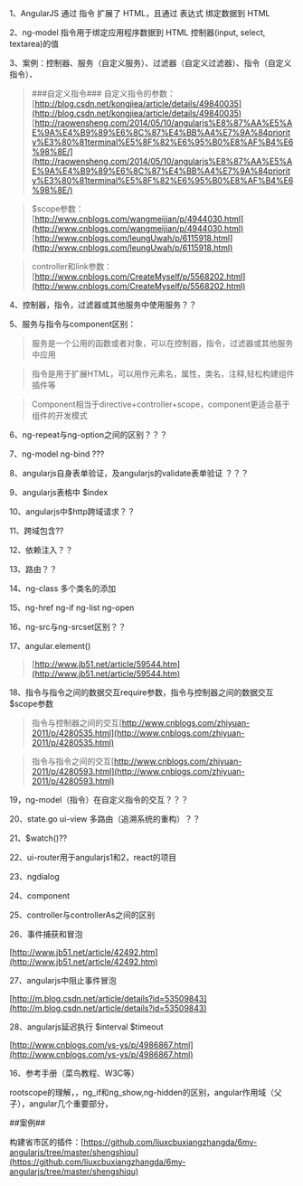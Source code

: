 1、AngularJS 通过 指令 扩展了 HTML，且通过 表达式 绑定数据到 HTML

2、ng-model 指令用于绑定应用程序数据到 HTML 控制器(input, select, textarea)的值

3、案例：控制器、服务（自定义服务）、过滤器（自定义过滤器）、指令（自定义指令）、



>###自定义指令###
> 自定义指令的参数：
> [http://blog.csdn.net/kongjiea/article/details/49840035](http://blog.csdn.net/kongjiea/article/details/49840035)
[http://raowensheng.com/2014/05/10/angularjs%E8%87%AA%E5%AE%9A%E4%B9%89%E6%8C%87%E4%BB%A4%E7%9A%84priority%E3%80%81terminal%E5%8F%82%E6%95%B0%E8%AF%B4%E6%98%8E/](http://raowensheng.com/2014/05/10/angularjs%E8%87%AA%E5%AE%9A%E4%B9%89%E6%8C%87%E4%BB%A4%E7%9A%84priority%E3%80%81terminal%E5%8F%82%E6%95%B0%E8%AF%B4%E6%98%8E/)

> $scope参数：
[http://www.cnblogs.com/wangmeijian/p/4944030.html](http://www.cnblogs.com/wangmeijian/p/4944030.html)
[http://www.cnblogs.com/leungUwah/p/6115918.html](http://www.cnblogs.com/leungUwah/p/6115918.html)

> controller和link参数：
[http://www.cnblogs.com/CreateMyself/p/5568202.html](http://www.cnblogs.com/CreateMyself/p/5568202.html)


4、控制器，指令，过滤器或其他服务中使用服务？？

5、服务与指令与component区别：
> 服务是一个公用的函数或者对象，可以在控制器，指令，过滤器或其他服务中应用

> 指令是用于扩展HTML，可以用作元素名，属性，类名，注释,轻松构建组件插件等

> Component相当于directive+controller+scope，component更适合基于组件的开发模式

6、ng-repeat与ng-option之间的区别？？？

7、ng-model ng-bind  ???

8、angularjs自身表单验证，及angularjs的validate表单验证 ？？？

9、angularjs表格中 $index

10、angularjs中$http跨域请求？？

11、跨域包含??

12、依赖注入？？

13、路由？？

14、ng-class 多个类名的添加

15、ng-href  ng-if ng-list ng-open

16、ng-src与ng-srcset区别？？

17、angular.element()

> [http://www.jb51.net/article/59544.htm](http://www.jb51.net/article/59544.htm)

18、指令与指令之间的数据交互require参数，指令与控制器之间的数据交互$scope参数

> 指令与控制器之间的交互[http://www.cnblogs.com/zhiyuan-2011/p/4280535.html](http://www.cnblogs.com/zhiyuan-2011/p/4280535.html)

> 指令与指令之间的交互[http://www.cnblogs.com/zhiyuan-2011/p/4280593.html](http://www.cnblogs.com/zhiyuan-2011/p/4280593.html)


19，ng-model（指令）在自定义指令的交互？？？

20、state.go ui-view 多路由（追溯系统的重构）？？

21、$watch()??

22、ui-router用于angularjs1和2，react的项目

>

23、ngdialog

24、component

25、controller与controllerAs之间的区别

26、事件捕获和冒泡

[http://www.jb51.net/article/42492.htm](http://www.jb51.net/article/42492.htm)

27、angularjs中阻止事件冒泡

[http://m.blog.csdn.net/article/details?id=53509843](http://m.blog.csdn.net/article/details?id=53509843)

28、angularjs延迟执行 $interval $timeout

[http://www.cnblogs.com/ys-ys/p/4986867.html](http://www.cnblogs.com/ys-ys/p/4986867.html)


16、参考手册（菜鸟教程、W3C等）

rootscope的理解，，ng_if和ng_show,ng-hidden的区别，angular作用域（父子），angular几个重要部分，

##案例##

构建省市区的插件：[https://github.com/liuxcbuxiangzhangda/6my-angularjs/tree/master/shengshiqu](https://github.com/liuxcbuxiangzhangda/6my-angularjs/tree/master/shengshiqu)